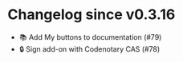 # Changelog since v0.3.16
- 📚 Add My buttons to documentation (#79) 
- 🔒 Sign add-on with Codenotary CAS (#78) 
